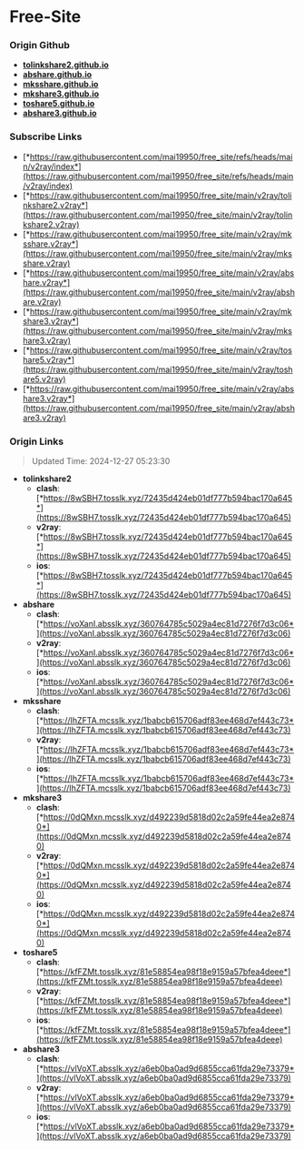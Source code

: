 # Free-Site

### Origin Github

- [**tolinkshare2.github.io**](https://github.com/tolinkshare2/tolinkshare2.github.io)
- [**abshare.github.io**](https://github.com/abshare/abshare.github.io)
- [**mksshare.github.io**](https://github.com/mksshare/mksshare.github.io)
- [**mkshare3.github.io**](https://github.com/mkshare3/mkshare3.github.io)
- [**toshare5.github.io**](https://github.com/toshare5/toshare5.github.io)
- [**abshare3.github.io**](https://github.com/abshare3/abshare3.github.io)

### Subscribe Links

- [*https://raw.githubusercontent.com/mai19950/free_site/refs/heads/main/v2ray/index*](https://raw.githubusercontent.com/mai19950/free_site/refs/heads/main/v2ray/index)
- [*https://raw.githubusercontent.com/mai19950/free_site/main/v2ray/tolinkshare2.v2ray*](https://raw.githubusercontent.com/mai19950/free_site/main/v2ray/tolinkshare2.v2ray)
- [*https://raw.githubusercontent.com/mai19950/free_site/main/v2ray/mksshare.v2ray*](https://raw.githubusercontent.com/mai19950/free_site/main/v2ray/mksshare.v2ray)
- [*https://raw.githubusercontent.com/mai19950/free_site/main/v2ray/abshare.v2ray*](https://raw.githubusercontent.com/mai19950/free_site/main/v2ray/abshare.v2ray)
- [*https://raw.githubusercontent.com/mai19950/free_site/main/v2ray/mkshare3.v2ray*](https://raw.githubusercontent.com/mai19950/free_site/main/v2ray/mkshare3.v2ray)
- [*https://raw.githubusercontent.com/mai19950/free_site/main/v2ray/toshare5.v2ray*](https://raw.githubusercontent.com/mai19950/free_site/main/v2ray/toshare5.v2ray)
- [*https://raw.githubusercontent.com/mai19950/free_site/main/v2ray/abshare3.v2ray*](https://raw.githubusercontent.com/mai19950/free_site/main/v2ray/abshare3.v2ray)

### Origin Links

> Updated Time: 2024-12-27 05:23:30

- **tolinkshare2**
  - **clash**: [*https://8wSBH7.tosslk.xyz/72435d424eb01df777b594bac170a645*](https://8wSBH7.tosslk.xyz/72435d424eb01df777b594bac170a645)
  - **v2ray**: [*https://8wSBH7.tosslk.xyz/72435d424eb01df777b594bac170a645*](https://8wSBH7.tosslk.xyz/72435d424eb01df777b594bac170a645)
  - **ios**: [*https://8wSBH7.tosslk.xyz/72435d424eb01df777b594bac170a645*](https://8wSBH7.tosslk.xyz/72435d424eb01df777b594bac170a645)
- **abshare**
  - **clash**: [*https://voXanI.absslk.xyz/360764785c5029a4ec81d7276f7d3c06*](https://voXanI.absslk.xyz/360764785c5029a4ec81d7276f7d3c06)
  - **v2ray**: [*https://voXanI.absslk.xyz/360764785c5029a4ec81d7276f7d3c06*](https://voXanI.absslk.xyz/360764785c5029a4ec81d7276f7d3c06)
  - **ios**: [*https://voXanI.absslk.xyz/360764785c5029a4ec81d7276f7d3c06*](https://voXanI.absslk.xyz/360764785c5029a4ec81d7276f7d3c06)
- **mksshare**
  - **clash**: [*https://IhZFTA.mcsslk.xyz/1babcb615706adf83ee468d7ef443c73*](https://IhZFTA.mcsslk.xyz/1babcb615706adf83ee468d7ef443c73)
  - **v2ray**: [*https://IhZFTA.mcsslk.xyz/1babcb615706adf83ee468d7ef443c73*](https://IhZFTA.mcsslk.xyz/1babcb615706adf83ee468d7ef443c73)
  - **ios**: [*https://IhZFTA.mcsslk.xyz/1babcb615706adf83ee468d7ef443c73*](https://IhZFTA.mcsslk.xyz/1babcb615706adf83ee468d7ef443c73)
- **mkshare3**
  - **clash**: [*https://0dQMxn.mcsslk.xyz/d492239d5818d02c2a59fe44ea2e8740*](https://0dQMxn.mcsslk.xyz/d492239d5818d02c2a59fe44ea2e8740)
  - **v2ray**: [*https://0dQMxn.mcsslk.xyz/d492239d5818d02c2a59fe44ea2e8740*](https://0dQMxn.mcsslk.xyz/d492239d5818d02c2a59fe44ea2e8740)
  - **ios**: [*https://0dQMxn.mcsslk.xyz/d492239d5818d02c2a59fe44ea2e8740*](https://0dQMxn.mcsslk.xyz/d492239d5818d02c2a59fe44ea2e8740)
- **toshare5**
  - **clash**: [*https://kfFZMt.tosslk.xyz/81e58854ea98f18e9159a57bfea4deee*](https://kfFZMt.tosslk.xyz/81e58854ea98f18e9159a57bfea4deee)
  - **v2ray**: [*https://kfFZMt.tosslk.xyz/81e58854ea98f18e9159a57bfea4deee*](https://kfFZMt.tosslk.xyz/81e58854ea98f18e9159a57bfea4deee)
  - **ios**: [*https://kfFZMt.tosslk.xyz/81e58854ea98f18e9159a57bfea4deee*](https://kfFZMt.tosslk.xyz/81e58854ea98f18e9159a57bfea4deee)
- **abshare3**
  - **clash**: [*https://vlVoXT.absslk.xyz/a6eb0ba0ad9d6855cca61fda29e73379*](https://vlVoXT.absslk.xyz/a6eb0ba0ad9d6855cca61fda29e73379)
  - **v2ray**: [*https://vlVoXT.absslk.xyz/a6eb0ba0ad9d6855cca61fda29e73379*](https://vlVoXT.absslk.xyz/a6eb0ba0ad9d6855cca61fda29e73379)
  - **ios**: [*https://vlVoXT.absslk.xyz/a6eb0ba0ad9d6855cca61fda29e73379*](https://vlVoXT.absslk.xyz/a6eb0ba0ad9d6855cca61fda29e73379)
